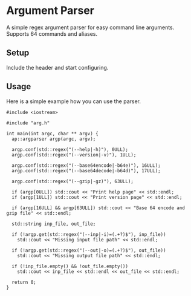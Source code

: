 # Argument Parser
A simple regex argument parser for easy command line arguments. Supports 64 commands and aliases.

## Setup
Include the header and start configuring.

## Usage
Here is a simple example how you can use the parser.

```
#include <iostream>

#include "arg.h"

int main(int argc, char ** argv) {
  ap::argparser argp(argc, argv);

  argp.conf(std::regex("(--help|-h)"), 0ULL);
  argp.conf(std::regex("(--version|-v)"), 1ULL);

  argp.conf(std::regex("(--base64encode|-b64e)"), 16ULL);
  argp.conf(std::regex("(--base64decode|-b64d)"), 17ULL);

  argp.conf(std::regex("(--gzip|-gz)"), 63ULL);

  if (argp[0ULL]) std::cout << "Print help page" << std::endl;
  if (argp[1ULL]) std::cout << "Print version page" << std::endl;

  if (argp[16ULL] && argp[63ULL]) std::cout << "Base 64 encode and gzip file" << std::endl;

  std::string inp_file, out_file;

  if (!argp.get(std::regex("(--inp|-i)=(.+?)$"), inp_file))
    std::cout << "Missing input file path" << std::endl;

  if (!argp.get(std::regex("(--out|-o)=(.+?)$"), out_file))
    std::cout << "Missing output file path" << std::endl;

  if (!inp_file.empty() && !out_file.empty())
    std::cout << inp_file << std::endl << out_file << std::endl;

  return 0;
}
```
